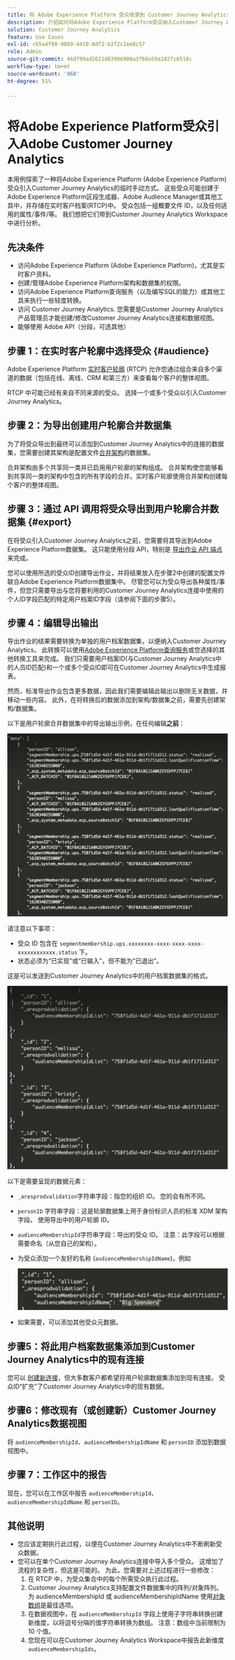 ```yaml
---
title: 将 Adobe Experience Platform 受众收录到 Customer Journey Analytics
description: 介绍如何将Adobe Experience Platform受众纳入Customer Journey Analytics以进行进一步分析。
solution: Customer Journey Analytics
feature: Use Cases
exl-id: cb5a4f98-9869-4410-8df2-b2f2c1ee8c57
role: Admin
source-git-commit: 46d799ad2621d83906908a3f60a59a1027c6518c
workflow-type: tm+mt
source-wordcount: '968'
ht-degree: 51%

---
```


# 将Adobe Experience Platform受众引入Adobe Customer Journey Analytics

本用例探索了一种将Adobe Experience Platform (Adobe Experience Platform)受众引入Customer Journey Analytics的临时手动方式。 这些受众可能创建于Adobe Experience Platform区段生成器、Adobe Audience Manager或其他工具中，并存储在实时客户档案(RTCP)中。 受众包括一组概要文件 ID，以及任何适用的属性/事件/等。 我们想把它们带到Customer Journey Analytics Workspace中进行分析。

## 先决条件

* 访问Adobe Experience Platform (Adobe Experience Platform)，尤其是实时客户资料。
* 创建/管理Adobe Experience Platform架构和数据集的权限。
* 访问Adobe Experience Platform查询服务（以及编写SQL的能力）或其他工具来执行一些轻度转换。
* 访问 Customer Journey Analytics. 您需要是Customer Journey Analytics产品管理员才能创建/修改Customer Journey Analytics连接和数据视图。
* 能够使用 Adobe API（分段，可选其他）

## 步骤 1：在实时客户轮廓中选择受众 {#audience}

Adobe Experience Platform [实时客户轮廓](https://experienceleague.adobe.com/docs/experience-platform/profile/home.html?lang=zh-hans) (RTCP) 允许您通过组合来自多个渠道的数据（包括在线、离线、CRM 和第三方）来查看每个客户的整体视图。

RTCP 中可能已经有来自不同来源的受众。 选择一个或多个受众以引入Customer Journey Analytics。

## 步骤 2：为导出创建用户轮廓合并数据集

为了将受众导出到最终可以添加到Customer Journey Analytics中的连接的数据集，您需要创建其架构是配置文件[合并架构](https://experienceleague.adobe.com/docs/experience-platform/profile/union-schemas/union-schema.html#understanding-union-schemas)的数据集。

合并架构由多个共享同一类并已启用用户轮廓的架构组成。 合并架构使您能够看到共享同一类的架构中包含的所有字段的合并。实时客户轮廓使用合并架构创建每个客户的整体视图。

## 步骤 3：通过 API 调用将受众导出到用户轮廓合并数据集 {#export}

在将受众引入Customer Journey Analytics之前，您需要将其导出到Adobe Experience Platform数据集。 这只能使用分段 API，特别是 [导出作业 API 端点](https://experienceleague.adobe.com/docs/experience-platform/segmentation/api/export-jobs.html)来完成。

您可以使用所选的受众ID创建导出作业，并将结果放入在步骤2中创建的配置文件联合Adobe Experience Platform数据集中。 尽管您可以为受众导出各种属性/事件，但您只需要导出与您将要利用的Customer Journey Analytics连接中使用的个人ID字段匹配的特定用户档案ID字段（请参阅下面的步骤5）。

## 步骤 4：编辑导出输出

导出作业的结果需要转换为单独的用户档案数据集，以便纳入Customer Journey Analytics。  此转换可以使用[Adobe Experience Platform查询服务](https://experienceleague.adobe.com/docs/experience-platform/query/home.html?lang=zh-hans)或您选择的其他转换工具来完成。 我们只需要用户档案ID(与Customer Journey Analytics中的人员ID匹配)和一个或多个受众ID即可在Customer Journey Analytics中生成报表。

然而，标准导出作业包含更多数据，因此我们需要编辑此输出以删除无关数据，并移动一些内容。  此外，在将转换后的数据添加到架构/数据集之前，需要先创建架构/数据集。

以下是用户轮廓合并数据集中的导出输出示例，在任何编辑&#x200B;**之前**：

![未编辑输出](../assets/export-unedited.png)

请注意以下事项：

* 受众 ID 包含在 `segmentmembership.ups.xxxxxxxx-xxxx-xxxx-xxxx-xxxxxxxxxxxx.status` 下。
* 状态必须为“已实现”或“已输入”，但不能为“已退出”。

这是可以发送到Customer Journey Analytics中的用户档案数据集的格式。

![已编辑输出](../assets/export-edited.png)

以下是需要呈现的数据元素：

* `_aresprodvalidation`字符串字段：指您的组织 ID。 您的会有所不同。
* `personID` 字符串字段：这是轮廓数据集上用于身份标识人员的标准 XDM 架构字段。 使用导出中的用户轮廓 ID。
* `audienceMembershipId`字符串字段：导出的受众 ID。  注意：此字段可以根据需要命名（从您自己的架构）。
* 为受众添加一个友好的名称 (`audienceMembershipIdName`)，例如

  ![友好的受众名称](../assets/audience-name.png)

* 如果需要，可以添加其他受众元数据。

## 步骤5：将此用户档案数据集添加到Customer Journey Analytics中的现有连接

您可以 [创建新连接](/help/connections/create-connection.md)，但大多数客户都希望将用户轮廓数据集添加到现有连接。 受众ID“扩充”了Customer Journey Analytics中的现有数据。

## 步骤6：修改现有（或创建新）Customer Journey Analytics数据视图

将 `audienceMembershipId`、`audienceMembershipIdName` 和 `personID` 添加到数据视图中。

## 步骤 7：工作区中的报告

现在，您可以在工作区中报告 `audienceMembershipId`、`audienceMembershipIdName` 和 `personID`。

## 其他说明

* 您应该定期执行此过程，以便在Customer Journey Analytics中不断刷新受众数据。
* 您可以在单个Customer Journey Analytics连接中导入多个受众。 这增加了流程的复杂性，但这是可能的。 为此，您需要对上述过程进行一些修改：
   1. 在 RTCP 中，为受众集合中的每个所需受众执行此过程。
   1. Customer Journey Analytics支持配置文件数据集中的阵列/对象阵列。 为 audienceMembershipId 或 audienceMembershipIdName 使用[对象数组](https://experienceleague.adobe.com/docs/analytics-platform/using/cja-usecases/complex-data/object-arrays.html?lang=zh-Hans)是最佳选项。
   1. 在数据视图中，在 `audienceMembershipId` 字段上使用子字符串转换创建新维度，以将逗号分隔的值字符串转换为数组。 注意：数组中当前限制为 10 个值。
   1. 您现在可以在Customer Journey Analytics Workspace中报告此新维度`audienceMembershipIds`。
